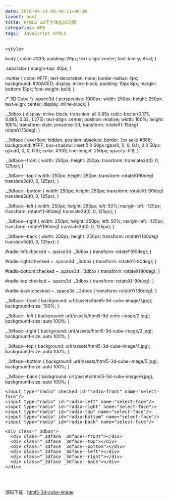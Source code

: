 ```yaml
---
date: 2016-04-14 09:46:11+00:00
layout: post
title: HTML5 3D正方体旋转动画
categories: WEB
tags:  JavaScript HTML5
---
```



<html>
<head>
  <meta charset="UTF-8">

  <title>HTML5 3D正方体旋转动画演示地址</title>

  <style>
/*! normalize.css v2.1.2 | MIT License | git.io/normalize */

/* ==========================================================================
   HTML5 display definitions
   ========================================================================== */

/**
 * Correct `block` display not defined in IE 8/9.
 */

article,
aside,
details,
figcaption,
figure,
footer,
header,
hgroup,
main,
nav,
section,
summary {
    display: block;
}

/**
 * Correct `inline-block` display not defined in IE 8/9.
 */

audio,
canvas,
video {
    display: inline-block;
}

/**
 * Prevent modern browsers from displaying `audio` without controls.
 * Remove excess height in iOS 5 devices.
 */

audio:not([controls]) {
    display: none;
    height: 0;
}

/**
 * Address styling not present in IE 8/9.
 */

[hidden] {
    display: none;
}

/* ==========================================================================
   Base
   ========================================================================== */

/**
 * 1. Set default font family to sans-serif.
 * 2. Prevent iOS text size adjust after orientation change, without disabling
 *    user zoom.
 */

html {
    font-family: sans-serif; /* 1 */
    -ms-text-size-adjust: 100%; /* 2 */
    -webkit-text-size-adjust: 100%; /* 2 */
}

/**
 * Remove default margin.
 */

body {
    margin: 0;
}

/* ==========================================================================
   Links
   ========================================================================== */

/**
 * Address `outline` inconsistency between Chrome and other browsers.
 */

a:focus {
    outline: thin dotted;
}

/**
 * Improve readability when focused and also mouse hovered in all browsers.
 */

a:active,
a:hover {
    outline: 0;
}

/* ==========================================================================
   Typography
   ========================================================================== */

/**
 * Address variable `h1` font-size and margin within `section` and `article`
 * contexts in Firefox 4+, Safari 5, and Chrome.
 */

h1 {
    font-size: 2em;
    margin: 0.67em 0;
}

/**
 * Address styling not present in IE 8/9, Safari 5, and Chrome.
 */

abbr[title] {
    border-bottom: 1px dotted;
}

/**
 * Address style set to `bolder` in Firefox 4+, Safari 5, and Chrome.
 */

b,
strong {
    font-weight: bold;
}

/**
 * Address styling not present in Safari 5 and Chrome.
 */

dfn {
    font-style: italic;
}

/**
 * Address differences between Firefox and other browsers.
 */

hr {
    -moz-box-sizing: content-box;
    box-sizing: content-box;
    height: 0;
}

/**
 * Address styling not present in IE 8/9.
 */

mark {
    background: #ff0;
    color: #000;
}

/**
 * Correct font family set oddly in Safari 5 and Chrome.
 */

code,
kbd,
pre,
samp {
    font-family: monospace, serif;
    font-size: 1em;
}

/**
 * Improve readability of pre-formatted text in all browsers.
 */

pre {
    white-space: pre-wrap;
}

/**
 * Set consistent quote types.
 */

q {
    quotes: "\201C" "\201D" "\2018" "\2019";
}

/**
 * Address inconsistent and variable font size in all browsers.
 */

small {
    font-size: 80%;
}

/**
 * Prevent `sub` and `sup` affecting `line-height` in all browsers.
 */

sub,
sup {
    font-size: 75%;
    line-height: 0;
    position: relative;
    vertical-align: baseline;
}

sup {
    top: -0.5em;
}

sub {
    bottom: -0.25em;
}

/* ==========================================================================
   Embedded content
   ========================================================================== */

/**
 * Remove border when inside `a` element in IE 8/9.
 */

img {
    border: 0;
}

/**
 * Correct overflow displayed oddly in IE 9.
 */

svg:not(:root) {
    overflow: hidden;
}

/* ==========================================================================
   Figures
   ========================================================================== */

/**
 * Address margin not present in IE 8/9 and Safari 5.
 */

figure {
    margin: 0;
}

/* ==========================================================================
   Forms
   ========================================================================== */

/**
 * Define consistent border, margin, and padding.
 */

fieldset {
    border: 1px solid #c0c0c0;
    margin: 0 2px;
    padding: 0.35em 0.625em 0.75em;
}

/**
 * 1. Correct `color` not being inherited in IE 8/9.
 * 2. Remove padding so people aren't caught out if they zero out fieldsets.
 */

legend {
    border: 0; /* 1 */
    padding: 0; /* 2 */
}

/**
 * 1. Correct font family not being inherited in all browsers.
 * 2. Correct font size not being inherited in all browsers.
 * 3. Address margins set differently in Firefox 4+, Safari 5, and Chrome.
 */

button,
input,
select,
textarea {
    font-family: inherit; /* 1 */
    font-size: 100%; /* 2 */
    margin: 0; /* 3 */
}

/**
 * Address Firefox 4+ setting `line-height` on `input` using `!important` in
 * the UA stylesheet.
 */

button,
input {
    line-height: normal;
}

/**
 * Address inconsistent `text-transform` inheritance for `button` and `select`.
 * All other form control elements do not inherit `text-transform` values.
 * Correct `button` style inheritance in Chrome, Safari 5+, and IE 8+.
 * Correct `select` style inheritance in Firefox 4+ and Opera.
 */

button,
select {
    text-transform: none;
}

/**
 * 1. Avoid the WebKit bug in Android 4.0.* where (2) destroys native `audio`
 *    and `video` controls.
 * 2. Correct inability to style clickable `input` types in iOS.
 * 3. Improve usability and consistency of cursor style between image-type
 *    `input` and others.
 */

button,
html input[type="button"], /* 1 */
input[type="reset"],
input[type="submit"] {
    -webkit-appearance: button; /* 2 */
    cursor: pointer; /* 3 */
}

/**
 * Re-set default cursor for disabled elements.
 */

button[disabled],
html input[disabled] {
    cursor: default;
}

/**
 * 1. Address box sizing set to `content-box` in IE 8/9.
 * 2. Remove excess padding in IE 8/9.
 */

input[type="checkbox"],
input[type="radio"] {
    box-sizing: border-box; /* 1 */
    padding: 0; /* 2 */
}

/**
 * 1. Address `appearance` set to `searchfield` in Safari 5 and Chrome.
 * 2. Address `box-sizing` set to `border-box` in Safari 5 and Chrome
 *    (include `-moz` to future-proof).
 */

input[type="search"] {
    -webkit-appearance: textfield; /* 1 */
    -moz-box-sizing: content-box;
    -webkit-box-sizing: content-box; /* 2 */
    box-sizing: content-box;
}

/**
 * Remove inner padding and search cancel button in Safari 5 and Chrome
 * on OS X.
 */

input[type="search"]::-webkit-search-cancel-button,
input[type="search"]::-webkit-search-decoration {
    -webkit-appearance: none;
}

/**
 * Remove inner padding and border in Firefox 4+.
 */

button::-moz-focus-inner,
input::-moz-focus-inner {
    border: 0;
    padding: 0;
}

/**
 * 1. Remove default vertical scrollbar in IE 8/9.
 * 2. Improve readability and alignment in all browsers.
 */

textarea {
    overflow: auto; /* 1 */
    vertical-align: top; /* 2 */
}

/* ==========================================================================
   Tables
   ========================================================================== */

/**
 * Remove most spacing between table cells.
 */

table {
    border-collapse: collapse;
    border-spacing: 0;
}
</style>

    <style>
body {
  color: #333;
  padding: 20px;
  text-align: center;
  font-family: Arial;
}

.separator {
  margin-top: 40px;
}

.twitter {
  color: #FFF;
  text-decoration: none;
  border-radius: 4px;
  background: #00ACED;
  display: inline-block;
  padding: 10px 8px;
  margin-bottom: 15px;
  font-weight: bold;
}

/* 3D Cube */
.space3d {
  perspective: 1000px;
  width: 250px;
  height: 250px;
  text-align: center;
  display: inline-block;
}

._3dbox {
  display: inline-block;
  transition: all 0.85s cubic-bezier(0.175, 0.885, 0.32, 1.275);
  text-align: center;
  position: relative;
  width: 100%;
  height: 100%;
  transform-style: preserve-3d;
  transform: rotateX(-15deg) rotateY(15deg);
}

._3dface {
  overflow: hidden;
  position: absolute;
  border: 1px solid #888;
  background: #FFF;
  box-shadow: inset 0 0 60px rgba(0, 0, 0, 0.1), 0 0 50px rgba(0, 0, 0, 0.3);
  color: #333;
  line-height: 250px;
  opacity: 0.8;
}

._3dface--front {
  width: 250px;
  height: 250px;
  transform: translate3d(0, 0, 125px);
}

._3dface--top {
  width: 250px;
  height: 250px;
  transform: rotateX(90deg) translate3d(0, 0, 125px);
}

._3dface--bottom {
  width: 250px;
  height: 250px;
  transform: rotateX(-90deg) translate3d(0, 0, 125px);
}

._3dface--left {
  width: 250px;
  height: 250px;
  left: 50%;
  margin-left: -125px;
  transform: rotateY(-90deg) translate3d(0, 0, 125px);
}

._3dface--right {
  width: 250px;
  height: 250px;
  left: 50%;
  margin-left: -125px;
  transform: rotateY(90deg) translate3d(0, 0, 125px);
}

._3dface--back {
  width: 250px;
  height: 250px;
  transform: rotateY(180deg) translate3d(0, 0, 125px);
}

#radio-left:checked ~ .space3d ._3dbox {
  transform: rotateY(90deg);
}

#radio-right:checked ~ .space3d ._3dbox {
  transform: rotateY(-90deg);
}

#radio-bottom:checked ~ .space3d ._3dbox {
  transform: rotateX(90deg);
}

#radio-top:checked ~ .space3d ._3dbox {
  transform: rotateX(-90deg);
}

#radio-back:checked ~ .space3d ._3dbox {
  transform: rotateY(180deg);
}

._3dface--front {
  background: url(/assets/html5-3d-cube-image/1.jpg);
  background-size: 100%;
}

._3dface--left {
  background: url(/assets/html5-3d-cube-image/2.jpg);
  background-size: auto 100%;
}

._3dface--right {
  background: url(/assets/html5-3d-cube-image/3.jpg);
  background-size: auto 100%;
}

._3dface--top {
  background: url(/assets/html5-3d-cube-image/4.jpg);
  background-size: auto 100%;
}

._3dface--bottom {
  background: url(/assets/html5-3d-cube-image/5.jpg);
  background-size: auto 100%;
}

._3dface--back {
  background: url(/assets/html5-3d-cube-image/6.jpg);
  background-size: auto 100%;
}

</style>

  <script src="/assets/html5-3d-cube-image/js/prefixfree.min.js"></script>

</head>

<body>

<!-- CONTROLS -->

    <input type="radio" checked id="radio-front" name="select-face"/>    
    <input type="radio" id="radio-left" name="select-face"/>
    <input type="radio" id="radio-right" name="select-face"/>
    <input type="radio" id="radio-top" name="select-face"/>
    <input type="radio" id="radio-bottom" name="select-face"/>
    <input type="radio" id="radio-back" name="select-face"/>

<div class="separator"></div>

<div class="space3d">

    <div class="_3dbox">
      <div class="_3dface _3dface--front"></div>
      <div class="_3dface _3dface--top"></div>
      <div class="_3dface _3dface--bottom"></div>
      <div class="_3dface _3dface--left"></div>
      <div class="_3dface _3dface--right"></div>
      <div class="_3dface _3dface--back"></div>
    </div>

</div>

<div class="separator"></div>
<br><br>
<div style="text-align:center;clear:both">
<script src="/gg_bd_ad_720x90.js" type="text/javascript"></script>
<script src="/follow.js" type="text/javascript"></script>
</div>

</body>

</html>


源码下载：[html5-3d-cube-image](/assets/html5-3d-cube-image.rar)
